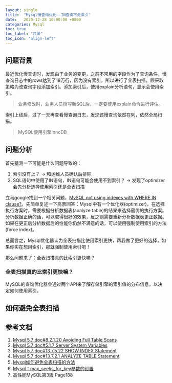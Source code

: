 ```yaml
---
layout: single
title:  "Mysql慢查询优化——IN查询不走索引"
date:   2020-12-28 10:00:00 +0800
categories: Mysql
toc: true
toc_label: "目录"
toc_icon: "align-left"
---
```


## 问题背景

最近优化慢查询时，发现由于业务的变更，之前不常用的字段作为了查询条件，慢查询日志中的rows达到了18万行，因为没有索引，所以进行了全表扫描。顾采取策略为改查询字段添加索引。添加索引后，使用explain分析语句，显示会使用索引。
> 业务修改时，业务人员撰写新SQL后，一定要使用explain命令进行评估。

索引上线后，过了一天再查看慢查询日志，发现该慢查询依然在列，依然全局扫描。

> MySQL使用引擎InnoDB

## 问题分析
首先猜测一下可能是什么问题导致的：
1. 索引没有上？ -> 和运维人员确认后排除
2. SQL语句中使用了IN语句，IN语句可能会使用不到索引？ -> 发现了optimizer会先分析选择使用索引还是全表扫描

立马google找到一个相关问题，[MySQL not using indexes with WHERE IN clause?](https://stackoverflow.com/questions/586381/mysql-not-using-indexes-with-where-in-clause)。先简单复述一下高票回答：Mysql中有一个优化器(optimizer)，在选择执行方案时，需要根据分析数据表(analyze table)的结果来选择最优的执行方案。分析数据正确的话，可以取得很好的效果，反之则需要重新分析数据表更正数据。如果在更正后分析数据后的性能你仍然不满意的话，可以使用强制使用索引的方法(force index)。

总而言之，Mysql优化器认为全表扫描比使用索引更快，帮我做了更好的选择，如果你实在想用索引，那就强制使用索引吧！

那么问题来了：全表扫描真的比索引更快嘛？

### 全表扫描真的比索引更快嘛？

MySQL的查询优化器会通过两个API来了解存储引擎的索引值的分布信息，以决定如何使用索引。




## 如何避免全表扫描




## 参考文档
1. [Mysql 5.7 doc#8.2.1.20 Avoiding Full Table Scans](https://dev.mysql.com/doc/refman/5.7/en/table-scan-avoidance.html)
2. [Mysql 5.7 doc#5.1.7 Server System Variables](https://dev.mysql.com/doc/refman/5.7/en/server-system-variables.html)
3. [Mysql 5.7 doc#13.7.5.22 SHOW INDEX Statement](https://dev.mysql.com/doc/refman/5.7/en/show-index.html)
4. [Mysql 5.7 doc#13.7.2.1 ANALYZE TABLE Statement](https://dev.mysql.com/doc/refman/5.7/en/analyze-table.html)
5. [Mysql如何避免全表扫描的方法](https://www.cnblogs.com/jpfss/p/9176142.html)
6. [Mysql：max_seeks_for_key参数的设置](https://anmh.wordpress.com/2010/07/16/mysql%EF%BC%9Amax_seeks_for_key%E7%9A%84%E8%AE%BE%E7%BD%AE/)
7. 高性能MySQL第3版 Page188







